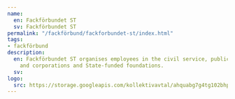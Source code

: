 ```yaml
---
name:
  en: Fackförbundet ST
  sv: Fackförbundet ST
permalink: "/fackförbund/fackforbundet-st/index.html"
tags:
- fackförbund
description:
  en: Fackförbundet ST organises employees in the civil service, public utilities
    and corporations and State-funded foundations.
  sv:
logo:
  src: https://storage.googleapis.com/kollektivavtal/ahquabg7g4tg102bhp4wdrdoesjw
---
```

